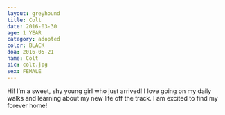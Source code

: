 ```yaml
---
layout: greyhound
title: Colt
date: 2016-03-30
age: 1 YEAR
category: adopted
color: BLACK
doa: 2016-05-21
name: Colt
pic: colt.jpg
sex: FEMALE
---
```


Hi! I’m a sweet, shy young girl who just arrived! I love going on my daily walks and learning about my new life off the track. I am excited to find my forever home!
